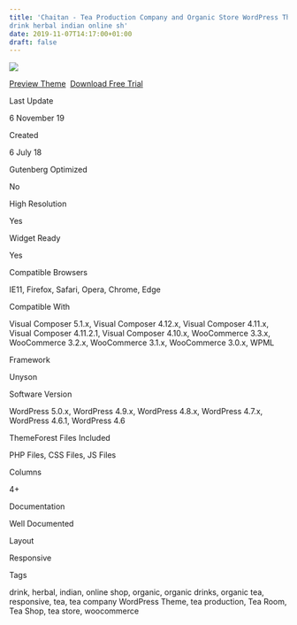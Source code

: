 ```yaml
---
title: 'Chaitan - Tea Production Company and Organic Store WordPress Theme
drink herbal indian online sh'
date: 2019-11-07T14:17:00+01:00
draft: false
---
```


[![](https://4.bp.blogspot.com/-Je8F9fS5EYk/XcQZdEczBLI/AAAAAAAAFec/v3SREmHt7fQrpw9WAm_sPOvUmx0hByXhACLcBGAsYHQ/s400/chaitan-tea-production-company-a-organic-store-wordpress-theme-download.png)](https://4.bp.blogspot.com/-Je8F9fS5EYk/XcQZdEczBLI/AAAAAAAAFec/v3SREmHt7fQrpw9WAm_sPOvUmx0hByXhACLcBGAsYHQ/s1600/chaitan-tea-production-company-a-organic-store-wordpress-theme-download.png)

[Preview Theme](https://fxtheme.com/item/chaitan-tea-production-company-wordpress-theme/22240937?s_do=preview "live Preview Chaitan - Tea Production Company & Organic Store WordPress Theme")  [Download Free Trial](https://fxtheme.com/item/chaitan-tea-production-company-wordpress-theme/22240937?s_do=theme11369.zip "Downnload Free Trial Chaitan - Tea Production Company & Organic Store WordPress Theme")

Last Update

6 November 19

Created

6 July 18

Gutenberg Optimized

No

High Resolution

Yes

Widget Ready

Yes

Compatible Browsers

IE11, Firefox, Safari, Opera, Chrome, Edge

Compatible With

Visual Composer 5.1.x, Visual Composer 4.12.x, Visual Composer 4.11.x, Visual Composer 4.11.2.1, Visual Composer 4.10.x, WooCommerce 3.3.x, WooCommerce 3.2.x, WooCommerce 3.1.x, WooCommerce 3.0.x, WPML

Framework

Unyson

Software Version

WordPress 5.0.x, WordPress 4.9.x, WordPress 4.8.x, WordPress 4.7.x, WordPress 4.6.1, WordPress 4.6

ThemeForest Files Included

PHP Files, CSS Files, JS Files

Columns

4+

Documentation

Well Documented

Layout

Responsive

Tags

drink, herbal, indian, online shop, organic, organic drinks, organic tea, responsive, tea, tea company WordPress Theme, tea production, Tea Room, Tea Shop, tea store, woocommerce
